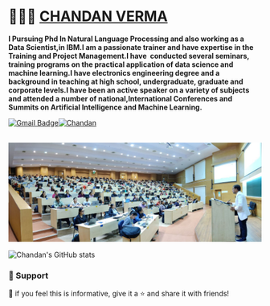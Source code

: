 # 👨🏻‍💻 [CHANDAN VERMA](https://chandanverma.com)

<p align="left">
<b>I Pursuing Phd In Natural Language Processing and also working as a Data Scientist,in IBM.I am a passionate trainer and have expertise in the Training and Project Management.I have  conducted several seminars, training programs on the practical application of data science and machine learning.I have electronics engineering degree and a background in teaching at high school, undergraduate, graduate and corporate levels.I have been an active speaker on a variety of subjects and attended a number of national,International Conferences and Summits on Artificial Intelligence and Machine Learning.</b>
</p>



[![Gmail Badge](https://img.shields.io/badge/-ChandanVerma-c14438?style=social&logo=Gmail&logoColor=red&link=mailto:mail2chandanverma@gmail.com)](mailto:mail2chandanverma@gmail.com)[![Chandan](https://img.shields.io/badge/-LinkedIn-blue?style=social&logo=Linkedin&logoColor=blue&link=https://www.linkedin.com/in/chandan-shubh-aa448b5a/)](https://www.linkedin.com/in/chandan-shubh-aa448b5a/)

<br>
<img
    src = 'https://github.com/chandanverma07/chandanverma07/blob/main/image1.jpg'
    width = 800
/>

![Chandan's GitHub stats](https://github-readme-stats.vercel.app/api?username=chandanverma07&show_icons=true&theme=radical)
    
### 🤩 Support

💙 if you feel this is informative, give it a ⭐ and share it with friends!
